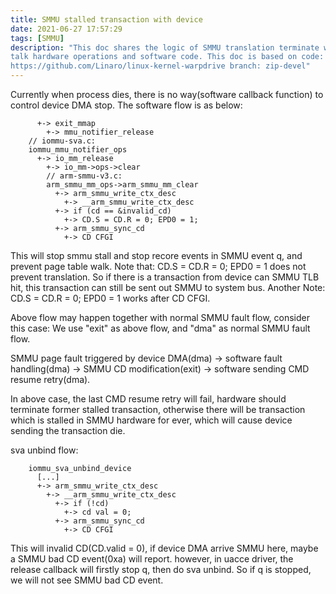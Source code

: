 ```yaml
---
title: SMMU stalled transaction with device
date: 2021-06-27 17:57:29
tags: [SMMU]
description: "This doc shares the logic of SMMU translation terminate with device. We will
talk hardware operations and software code. This doc is based on code:
https://github.com/Linaro/linux-kernel-warpdrive branch: zip-devel"
---
```


Currently when process dies, there is no way(software callback function) to
control device DMA stop. The software flow is as below:
```
      +-> exit_mmap
        +-> mmu_notifier_release
	// iommu-sva.c: 
	iommu_mmu_notifier_ops
	  +-> io_mm_release
	    +-> io_mm->ops->clear
	    // arm-smmu-v3.c:
	    arm_smmu_mm_ops->arm_smmu_mm_clear
	      +-> arm_smmu_write_ctx_desc
	        +-> __arm_smmu_write_ctx_desc
		  +-> if (cd == &invalid_cd) 
		    +-> CD.S = CD.R = 0; EPD0 = 1;
		  +-> arm_smmu_sync_cd
		    +-> CD CFGI
```
This will stop smmu stall and stop recore events in SMMU event q, and prevent
page table walk. Note that: CD.S = CD.R = 0; EPD0 = 1 does not prevent translation.
So if there is a transaction from device can SMMU TLB hit, this transaction can
still be sent out SMMU to system bus. Another Note: CD.S = CD.R = 0; EPD0 = 1
works after CD CFGI.

Above flow may happen together with normal SMMU fault flow, consider this case:
We use "exit" as above flow, and "dma" as normal SMMU fault flow.

  SMMU page fault triggered by device DMA(dma) -> software fault handling(dma) -> 
  SMMU CD modification(exit) -> software sending CMD resume retry(dma).

In above case, the last CMD resume retry will fail, hardware should terminate
former stalled transaction, otherwise there will be transaction which is stalled
in SMMU hardware for ever, which will cause device sending the transaction die.

sva unbind flow:
```
	iommu_sva_unbind_device
	  [...]
	  +-> arm_smmu_write_ctx_desc
	    +-> __arm_smmu_write_ctx_desc
	      +-> if (!cd)
	        +-> cd val = 0;
	      +-> arm_smmu_sync_cd
	        +-> CD CFGI
```
This will invalid CD(CD.valid = 0), if device DMA arrive SMMU here, maybe
a SMMU bad CD event(0xa) will report. however, in uacce driver, the release
callback will firstly stop q, then do sva unbind. So if q is stopped, we will
not see SMMU bad CD event.
